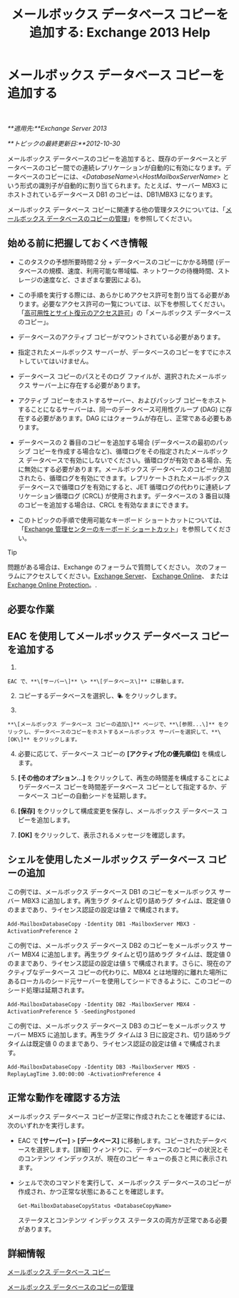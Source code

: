 ﻿---
title: 'メールボックス データベース コピーを追加する: Exchange 2013 Help'
TOCTitle: メールボックス データベース コピーを追加する
ms:assetid: 784bf48f-8af5-422c-a63f-2f01fc0cf151
ms:mtpsurl: https://technet.microsoft.com/ja-jp/library/Dd298080(v=EXCHG.150)
ms:contentKeyID: 48269680
ms.date: 05/23/2018
mtps_version: v=EXCHG.150
ms.translationtype: MT
---

# メールボックス データベース コピーを追加する

 

_**適用先:**Exchange Server 2013_

_**トピックの最終更新日:**2012-10-30_

メールボックス データベースのコピーを追加すると、既存のデータベースとデータベースのコピー間での連続レプリケーションが自動的に有効になります。データベースのコピーには、\<*DatabaseName*\>\\\<*HostMailboxServerName*\> という形式の識別子が自動的に割り当てられます。たとえば、サーバー MBX3 にホストされているデータベース DB1 のコピーは、DB1\\MBX3 になります。

メールボックス データベース コピーに関連する他の管理タスクについては、「[メールボックス データベースのコピーの管理](managing-mailbox-database-copies-exchange-2013-help.md)」を参照してください。

## 始める前に把握しておくべき情報

  - このタスクの予想所要時間:2 分 + データベースのコピーにかかる時間 (データベースの規模、速度、利用可能な帯域幅、ネットワークの待機時間、ストレージの速度など、さまざまな要因による)。

  - この手順を実行する際には、あらかじめアクセス許可を割り当てる必要があります。必要なアクセス許可の一覧については、以下を参照してください。「[高可用性とサイト復元のアクセス許可](high-availability-and-site-resilience-permissions-exchange-2013-help.md)」の「メールボックス データベースのコピー」。

  - データベースのアクティブ コピーがマウントされている必要があります。

  - 指定されたメールボックス サーバーが、データベースのコピーをすでにホストしていてはいけません。

  - データベース コピーのパスとそのログ ファイルが、選択されたメールボックス サーバー上に存在する必要があります。

  - アクティブ コピーをホストするサーバー、およびパッシブ コピーをホストすることになるサーバーは、同一のデータベース可用性グループ (DAG) に存在する必要があります。DAG にはクォーラムが存在し、正常である必要もあります。

  - データベースの 2 番目のコピーを追加する場合 (データベースの最初のパッシブ コピーを作成する場合など)、循環ログをその指定されたメールボックス データベースで有効にしないでください。循環ログが有効である場合、先に無効にする必要があります。メールボックス データベースのコピーが追加されたら、循環ログを有効にできます。レプリケートされたメールボックス データベースで循環ログを有効にすると、JET 循環ログの代わりに連続レプリケーション循環ログ (CRCL) が使用されます。データベースの 3 番目以降のコピーを追加する場合は、CRCL を有効なままにできます。

  - このトピックの手順で使用可能なキーボード ショートカットについては、「[Exchange 管理センターのキーボード ショートカット](keyboard-shortcuts-in-the-exchange-admin-center-exchange-online-protection-help.md)」を参照してください。


> [!TIP]
> 問題がある場合は、Exchange のフォーラムで質問してください。 次のフォーラムにアクセスしてください。<A href="https://go.microsoft.com/fwlink/p/?linkid=60612">Exchange Server</A>、 <A href="https://go.microsoft.com/fwlink/p/?linkid=267542">Exchange Online</A>、 または <A href="https://go.microsoft.com/fwlink/p/?linkid=285351">Exchange Online Protection</A>。.



## 必要な作業

## EAC を使用してメールボックス データベース コピーを追加する

1.  
    
    EAC で、**\[サーバー\]** \> **\[データベース\]** に移動します。

2.  コピーするデータベースを選択し、![データベース コピーの追加](images/Dd298080.435c15ff-abf2-4de8-b280-f053db1afa13(EXCHG.150).gif "データベース コピーの追加") をクリックします。

3.  
    
    **\[メールボックス データベース コピーの追加\]** ページで、**\[参照...\]** をクリックし、データベースのコピーをホストするメールボックス サーバーを選択して、**\[OK\]** をクリックします。

4.  必要に応じて、データベース コピーの **\[アクティブ化の優先順位\]** を構成します。

5.  **\[その他のオプション…\]** をクリックして、再生の時間差を構成することによりデータベース コピーを時間差データベース コピーとして指定するか、データベース コピーの自動シードを延期します。

6.  **\[保存\]** をクリックして構成変更を保存し、メールボックス データベース コピーを追加します。

7.  **\[OK\]** をクリックして、表示されるメッセージを確認します。

## シェルを使用したメールボックス データベース コピーの追加

この例では、メールボックス データベース DB1 のコピーをメールボックス サーバー MBX3 に追加します。再生ラグ タイムと切り詰めラグ タイムは、既定値 0 のままであり、ライセンス認証の設定は値 2 で構成されます。

    Add-MailboxDatabaseCopy -Identity DB1 -MailboxServer MBX3 -ActivationPreference 2

この例では、メールボックス データベース DB2 のコピーをメールボックス サーバー MBX4 に追加します。再生ラグ タイムと切り詰めラグ タイムは、既定値 0 のままであり、ライセンス認証の設定は値 `5` で構成されます。さらに、現在のアクティブなデータベース コピーの代わりに、MBX4 とは地理的に離れた場所にあるローカルのシード元サーバーを使用してシードできるように、このコピーのシード処理は延期されます。

    Add-MailboxDatabaseCopy -Identity DB2 -MailboxServer MBX4 -ActivationPreference 5 -SeedingPostponed

この例では、メールボックス データベース DB3 のコピーをメールボックス サーバー MBX5 に追加します。再生ラグ タイムは 3 日に設定され、切り詰めラグ タイムは既定値 0 のままであり、ライセンス認証の設定は値 `4` で構成されます。

    Add-MailboxDatabaseCopy -Identity DB3 -MailboxServer MBX5 -ReplayLagTime 3.00:00:00 -ActivationPreference 4

## 正常な動作を確認する方法

メールボックス データベース コピーが正常に作成されたことを確認するには、次のいずれかを実行します。

  - EAC で **\[サーバー\]** \> **\[データベース\]** に移動します。コピーされたデータベースを選択します。\[詳細\] ウィンドウに、データベースのコピーの状況とそのコンテンツ インデックスが、現在のコピー キューの長さと共に表示されます。

  - シェルで次のコマンドを実行して、メールボックス データベースのコピーが作成され、かつ正常な状態にあることを確認します。
    
        Get-MailboxDatabaseCopyStatus <DatabaseCopyName>
    
    ステータスとコンテンツ インデックス ステータスの両方が正常である必要があります。

## 詳細情報

[メールボックス データベース コピー](mailbox-database-copies-exchange-2013-help.md)

[メールボックス データベースのコピーの管理](managing-mailbox-database-copies-exchange-2013-help.md)

